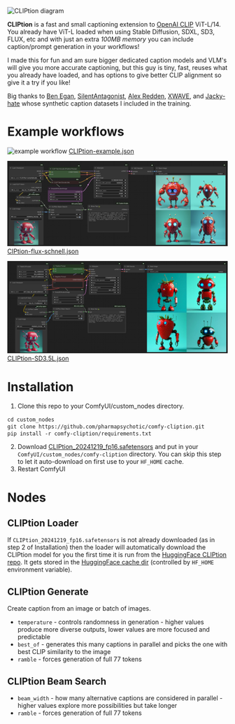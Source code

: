 ![CLIPtion diagram](media/CLIPtion-diagram.png)

**CLIPtion** is a fast and small captioning extension to [OpenAI CLIP](https://github.com/openai/CLIP/) ViT-L/14. You already have ViT-L loaded when using Stable Diffusion, SDXL, SD3, FLUX, etc and with just an extra *100MB memory* you can include caption/prompt generation in your workflows!

I made this for fun and am sure bigger dedicated caption models and VLM's will give you more accurate captioning, but this guy is tiny, fast, reuses what you already have loaded, and has options to give better CLIP alignment so give it a try if you like!

Big thanks to [Ben Egan](https://github.com/ProGamerGov), [SilentAntagonist](https://huggingface.co/SilentAntagonist), [Alex Redden](https://github.com/aredden), [XWAVE](https://twitter.com/XWAVEart), and [Jacky-hate](https://github.com/Jacky-hate) whose synthetic caption datasets I included in the training.


# Example workflows


![example workflow](media/CLIPtion-example.png)
[CLIPtion-example.json](media/CLIPtion-example.json)

![CLIPtion to FLUX Schnell](media/CIPtion-flux-schnell.jpg)
[CIPtion-flux-schnell.json](media/CIPtion-flux-schnell.json)

![CLIPtion to SD3.5 Large](media/CLIPtion-SD3.5L.jpg)
[CLIPtion-SD3.5L.json](media/CLIPtion-SD3.5L.json)

# Installation

1. Clone this repo to your ComfyUI/custom_nodes directory.
```shell
cd custom_nodes
git clone https://github.com/pharmapsychotic/comfy-cliption.git
pip install -r comfy-cliption/requirements.txt
```
2. Download [CLIPtion_20241219_fp16.safetensors](https://huggingface.co/pharmapsychotic/CLIPtion/blob/main/CLIPtion_20241219_fp16.safetensors) and put in your `ComfyUI/custom_nodes/comfy-cliption` directory. You can skip this step to let it auto-download on first use to your `HF_HOME` cache.
3. Restart ComfyUI

# Nodes

## CLIPtion Loader

If `CLIPtion_20241219_fp16.safetensors` is not already downloaded (as in step 2 of Installation) then the loader will automatically download the CLIPtion model for you the first time it is run from the [HuggingFace CLIPtion repo](https://huggingface.co/pharmapsychotic/CLIPtion). It gets stored in the [HuggingFace cache dir](https://huggingface.co/docs/huggingface_hub/en/guides/manage-cache) (controlled by `HF_HOME` environment variable). 

## CLIPtion Generate

Create caption from an image or batch of images.
* `temperature` - controls randomness in generation - higher values produce more diverse outputs, lower values are more focused and predictable
* `best_of` - generates this many captions in parallel and picks the one with best CLIP similarity to the image
* `ramble` - forces generation of full 77 tokens

## CLIPtion Beam Search

* `beam_width` - how many alternative captions are considered in parallel - higher values explore more possibilities but take longer
* `ramble` - forces generation of full 77 tokens

